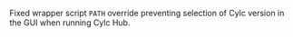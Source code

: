 Fixed wrapper script `PATH` override preventing selection of Cylc version in the GUI when running Cylc Hub.
